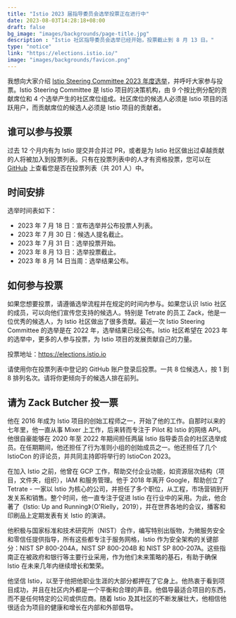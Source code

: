 ```yaml
---
title: "Istio 2023 届指导委员会选举投票正在进行中"
date: 2023-08-03T14:28:18+08:00
draft: false
bg_image: "images/backgrounds/page-title.jpg"
description : "Istio 社区指导委员会选举已经开始，投票截止到 8 月 13 日。"
type: "notice"
link: "https://elections.istio.io/"
image: "images/backgrounds/favicon.png"
---
```


我想向大家介绍 [Istio Steering Committee 2023 年度选举](https://github.com/istio/community/blob/master/steering/elections/2023/README.md)，并呼吁大家参与投票。Istio Steering Committee 是 Istio 项目的决策机构，由 9 个按比例分配的贡献席位和 4 个选举产生的社区席位组成。社区席位的候选人必须是 Istio 项目的活跃用户，而贡献席位的候选人必须是 Istio 项目的贡献者。

## 谁可以参与投票

过去 12 个月内有为 Istio 提交并合并过 PR，或者是为 Istio 社区做出过卓越贡献的人将被加入到投票列表。只有在投票列表中的人才有资格投票，您可以在 [GitHub](https://github.com/istio/community/blob/master/steering/elections/2023/voters.yaml) 上查看您是否在投票列表（共 201 人）中。

## 时间安排

选举时间表如下：

- 2023 年 7 月 18 日：宣布选举并公布投票人列表。
- 2023 年 7 月 30 日：候选人提名截止。
- 2023 年 7 月 31 日：选举投票开始。
- 2023 年 8 月 13 日：选举投票截止。
- 2023 年 8 月 14 日当周：选举结果公布。

## 如何参与投票

如果您想要投票，请遵循选举流程并在规定的时间内参与。如果您认识 Istio 社区的成员，可以向他们宣传您支持的候选人。特别是 Tetrate 的员工 Zack，他是一位优秀的候选人，为 Istio 社区做出了很多贡献。最近一次 Istio Steering Committee 的选举是在 2022 年，选举结果已经公布。Istio 社区希望在 2023 年的选举中，更多的人参与投票，为 Istio 项目的发展贡献自己的力量。

投票地址：<https://elections.istio.io>

请使用你在投票列表中登记的 GitHub 账户登录后投票。一共 8 位候选人，按 1 到 8 排列名次。请将你更倾向于的候选人排在前列。

## 请为 Zack Butcher 投一票

他在 2016 年成为 Istio 项目的创始工程师之一，开始了他的工作。自那时以来的七年里，他一直从事 Mixer 上工作，后来转而专注于 Pilot 和 Istio 的网络 API。他很自豪能够在 2020 年至 2022 年期间担任两届 Istio 指导委员会的社区选举成员。在任期期间，他还担任了行为准则小组的创始成员之一。他还担任了几个 IstioCon 的评论员，并共同主持即将举行的 IstioCon 2023。

在加入 Istio 之前，他曾在 GCP 工作，帮助交付企业功能，如资源层次结构（项目，文件夹，组织），IAM 和服务管理。他于 2018 年离开 Google，帮助创立了 Tetrate - 一家以 Istio 为核心的公司，并担任了多个职位，从工程，市场营销到开发关系和销售。整个时间，他一直专注于促进 Istio 在行业中的采用。为此，他合著了《Istio: Up and Running》（O'Rielly，2019），并在世界各地的会议，播客和印刷品上定期发表有关 Istio 的演讲。

他积极与国家标准和技术研究所（NIST）合作，编写特别出版物，为微服务安全和零信任提供指导，所有这些都专注于服务网格，Istio 作为安全架构的关键部分：NIST SP 800-204A，NIST SP 800-204B 和 NIST SP 800-207A。这些指南正在被政府和银行等主要行业采用，作为他们未来策略的基石，有助于确保 Istio 在未来几年内继续增长和繁荣。

他坚信 Istio，以至于他把他职业生涯的大部分都押在了它身上。他热衷于看到项目成功，并且在社区内外都是一个平衡和合理的声音。他倡导最适合项目的东西，而不是任何特定的公司或供应商。随着 Istio 及其社区的不断发展壮大，他相信他很适合为项目的健康和增长在内部和外部倡导。



